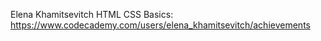 Elena Khamitsevitch
HTML CSS Basics: https://www.codecademy.com/users/elena_khamitsevitch/achievements
